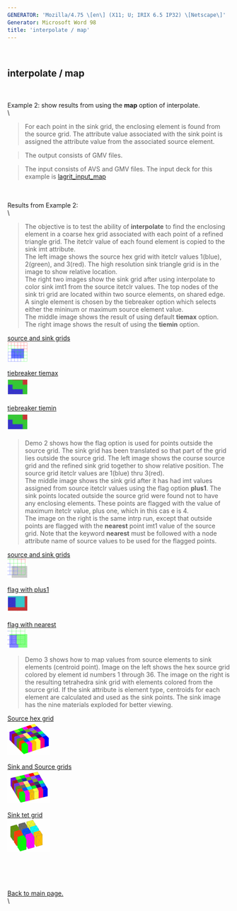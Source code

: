 ```yaml
---
GENERATOR: 'Mozilla/4.75 \[en\] (X11; U; IRIX 6.5 IP32) \[Netscape\]'
Generator: Microsoft Word 98
title: 'interpolate / map'
---
```


 

interpolate / map
-----------------

\
\
Example 2: show results from using the **map** option of interpolate.\
\

> For each point in the sink grid, the enclosing element is found from
> the source grid. The attribute value associated with the sink point is
> assigned the attribute value from the associated source element.

> The output consists of GMV files.

> The input consists of AVS and GMV files. The input deck for this
> example is [lagrit\_input\_map](../input_output/lagrit_input_map)

\
\
Results from Example 2:\
\

> The objective is to test the ability of **interpolate** to find the
> enclosing element in a coarse hex grid associated with each point of a
> refined triangle grid. The itetclr value of each found element is
> copied to the sink imt attribute.\
> The left image shows the source hex grid with itetclr values 1(blue),
> 2(green), and 3(red). The high resolution sink triangle grid is in the
> image to show relative location.\
> The right two images show the sink grid after using interpolate to
> color sink imt1 from the source itetclr values. The top nodes of the
> sink tri grid are located within two source elements, on shared edge.
> A single element is chosen by the tiebreaker option which selects
> either the mininum or maximum source element value.\
> The middle image shows the result of using default **tiemax** option.\
> The right image shows the result of using the **tiemin** option.

[source and sink grids](image/view_map01.gif)\
[![](image/view_map01_TN.GIF)](image/view_map01.gif)

[tiebreaker tiemax](image/map01_max.gif)\
[![](image/map01_max_TN.GIF)](image/map01_max.gif)

[tiebreaker tiemin](image/map01_min.gif)\
[![](image/map01_min_TN.GIF)](image/map01_min.gif)

> Demo 2 shows how the flag option is used for points outside the source
> grid. The sink grid has been translated so that part of the grid lies
> outside the source grid. The left image shows the course source grid
> and the refined sink grid together to show relative position. The
> source grid itetclr values are 1(blue) thru 3(red).\
> The middle image shows the sink grid after it has had imt values
> assigned from source itetclr values using the flag option **plus1**.
> The sink points located outside the source grid were found not to have
> any enclosing elements. These points are flagged with the value of
> maximum itetclr value, plus one, which in this cas e is 4.\
> The image on the right is the same intrp run, except that outside
> points are flagged with the **nearest** point imt1 value of the source
> grid. Note that the keyword **nearest** must be followed with a node
> attribute name of source values to be used for the flagged points.

[source and sink grids](image/view_map02.gif)\
[![](image/view_map02_TN.GIF)](image/view_map02.gif)

[flag with plus1](image/map02_plus1.gif)\
[![](image/map02_plus1_TN.GIF)](image/map02_plus1.gif)

[flag with nearest](image/map02_nearest.gif)\
[![](image/map02_nearest_TN.GIF)](image/map02_nearest.gif)

> Demo 3 shows how to map values from source elements to sink elements
> (centroid point). Image on the left shows the hex source grid colored
> by element id numbers 1 through 36. The image on the right is the
> resulting tetrahedra sink grid with elements colored from the source
> grid. If the sink attribute is element type, centroids for each
> element are calculated and used as the sink points. The sink image has
> the nine materials exploded for better viewing.

[Source hex grid](image/map03_src.gif)\
[![](image/map03_src_TN.GIF)](image/map03_src.gif)

[Sink and Source grids](image/map03_view.gif)\
[![](image/map03_view_TN.GIF)](image/map03_view.gif)

[Sink tet grid](image/map03_sink.gif)\
[![](image/map03_sink_TN.GIF)](image/map03_sink.gif)

\
\
\
\
[Back to main page.](main_interpolate.html#DEMOS)\
\
